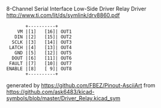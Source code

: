 8-Channel Serial Interface Low-Side Driver
Relay Driver
http://www.ti.com/lit/ds/symlink/drv8860.pdf


	       +----------+
	    VM |[1]   [16]| OUT1
	   DIN |[2]   [15]| OUT2
	  SCLK |[3]   [14]| OUT3
	 LATCH |[4]   [13]| OUT4
	   GND |[5]   [12]| OUT5
	  DOUT |[6]   [11]| OUT6
	 FAULT |[7]   [10]| OUT7
	ENABLE |[8]   [ 9]| OUT8
	       +----------+


generated by https://github.com/FBEZ/Pinout-AsciiArt from https://github.com/ask6483/kicad-symbols/blob/master/Driver_Relay.kicad_sym
